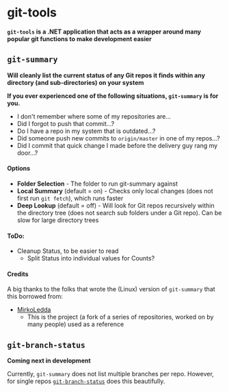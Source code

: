 # git-tools
**`git-tools` is a .NET application that acts as a wrapper around many popular git functions to make development easier**

## `git-summary`
**Will cleanly list the current status of any Git repos it finds within any directory (and sub-directories) on your system**

**If you ever experienced one of the following situations, `git-summary` is for you.**
- I don't remember where some of my repositories are...
- Did I forgot to push that commit...?
- Do I have a repo in my system that is outdated...?
- Did someone push new commits to `origin/master` in one of my repos...?
- Did I commit that quick change I made before the delivery guy rang my door...?

#### Options
- **Folder Selection** - The folder to run git-summary against
- **Local Summary** (default = on) - Checks only local changes (does not first run `git fetch`), which runs faster
- **Deep Lookup** (default = off) - Will look for Git repos recursively within the directory tree (does not search sub folders under a Git repo). Can be slow for large directory trees

#### ToDo:
- Cleanup Status, to be easier to read
  - Split Status into individual values for Counts?

#### Credits
A big thanks to the folks that wrote the (Linux) version of `git-summary` that this borrowed from:
- [MirkoLedda](https://github.com/MirkoLedda/git-summary) 
  - This is the project (a fork of a series of repositories, worked on by many people) used as a reference

## `git-branch-status`
**Coming next in development**

Currently, `git-summary` does not list multiple branches per repo. However, for single repos [`git-branch-status`](https://github.com/bill-auger/git-branch-status) does this beautifully.
